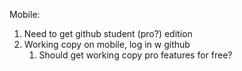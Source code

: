 Mobile:
1. Need to get github student (pro?) edition 
2. Working copy on mobile, log in w github
	1. Should get working copy pro features for free?


